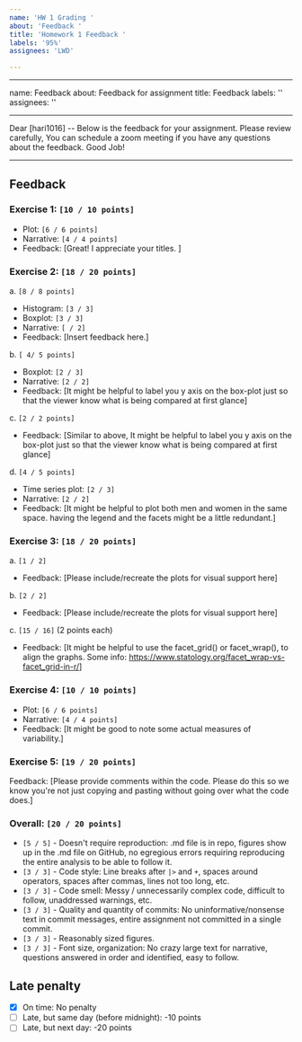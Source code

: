```yaml
---
name: 'HW 1 Grading '
about: 'Feedback '
title: 'Homework 1 Feedback '
labels: '95%'
assignees: 'LWD'

---
```


---
name: Feedback
about: Feedback for assignment
title: Feedback
labels: ''
assignees: ''

---

Dear [hari1016] -- Below is the feedback for your assignment. Please review carefully, You can schedule a zoom meeting if you have any questions about the feedback. Good Job!

---

## Feedback

### Exercise 1: `[10 / 10 points]`

- Plot: `[6 / 6 points]`
- Narrative: `[4 / 4 points]`
- Feedback: [Great! I appreciate your titles. ]

### Exercise 2: `[18 / 20 points]`

a. `[8 / 8 points]`

  - Histogram: `[3 / 3]`
  - Boxplot: `[3 / 3]`
  - Narrative: `[ / 2]`
  - Feedback: [Insert feedback here.]

b. `[ 4/ 5 points]`

  - Boxplot: `[2 / 3]`
  - Narrative: `[2 / 2]`
  - Feedback: [It might be helpful to label you y axis on the box-plot just so that the viewer know what is being compared at first glance]

c. `[2 / 2 points]`

  - Feedback: [Similar to above, It might be helpful to label you y axis on the box-plot just so that the viewer know what is being compared at first glance]

d. `[4 / 5 points]`

  - Time series plot: `[2 / 3]`
  - Narrative: `[2 / 2]`
  - Feedback: [It might be helpful to plot both men and women in the same space. having the legend and the facets might be a little redundant.]

### Exercise 3: `[18 / 20 points]`

a. `[1 / 2]`
  - Feedback: [Please include/recreate the plots for visual support here]

b. `[2 / 2]`
  - Feedback: [Please include/recreate the plots for visual support here]

c. `[15 / 16]` (2 points each)
  - Feedback: [It might be helpful to use the facet_grid() or facet_wrap(), to align the graphs. Some info: https://www.statology.org/facet_wrap-vs-facet_grid-in-r/]
  
### Exercise 4: `[10 / 10 points]`

- Plot: `[6 / 6 points]`
- Narrative: `[4 / 4 points]`
- Feedback: [It might be good to note some actual measures of variability.]

### Exercise 5: `[19 / 20 points]`

Feedback: [Please provide comments within the code. Please do this so we know you're not just copying and pasting without going over what the code does.]

### Overall: `[20 / 20 points]`

- `[5 / 5]` - Doesn't require reproduction: .md file is in repo, figures show up in the .md file on GitHub, no egregious errors requiring reproducing the entire analysis to be able to follow it.
- `[3 / 3]` - Code style: Line breaks after `|>` and `+`, spaces around operators, spaces after commas, lines not too long, etc.
- `[3 / 3]` - Code smell: Messy / unnecessarily complex code, difficult to follow, unaddressed warnings, etc.
- `[3 / 3]` - Quality and quantity of commits: No uninformative/nonsense text in commit messages, entire assignment not committed in a single commit.
- `[3 / 3]` - Reasonably sized figures.
- `[3 / 3]` - Font size, organization: No crazy large text for narrative, questions answered in order and identified, easy to follow.

## Late penalty

- [X] On time: No penalty
- [ ] Late, but same day (before midnight): -10 points
- [ ] Late, but next day: -20 points
